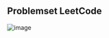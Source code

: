 ## Problemset LeetCode
![image](https://user-images.githubusercontent.com/64374947/126062013-63735ab3-f71a-4dbb-af2b-433e5b4a2aed.png)
